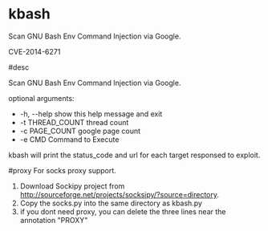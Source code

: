 kbash
=====

Scan GNU Bash Env Command Injection via Google.

CVE-2014-6271

#desc

Scan GNU Bash Env Command Injection via Google. 


optional arguments:


-  -h, --help       show this help message and exit
-  -t THREAD_COUNT  thread count
-  -c PAGE_COUNT    google page count
-  -e CMD           Command to Execute

kbash will print the status_code and url for each target responsed to exploit.

#proxy
For socks proxy support. 
  1. Download Sockipy project from http://sourceforge.net/projects/socksipy/?source=directory.
  2. Copy the socks.py into the same directory as kbash.py
  3. if you dont need proxy, you can delete the three lines near the annotation "PROXY"


